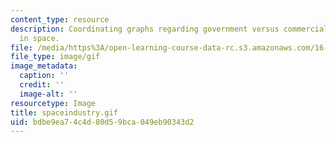 ```yaml
---
content_type: resource
description: Coordinating graphs regarding government versus commercial participation
  in space.
file: /media/https%3A/open-learning-course-data-rc.s3.amazonaws.com/16-891j-space-policy-seminar-spring-2003/bdbe9ea74c4d80d59bca049eb90343d2_spaceindustry.gif
file_type: image/gif
image_metadata:
  caption: ''
  credit: ''
  image-alt: ''
resourcetype: Image
title: spaceindustry.gif
uid: bdbe9ea7-4c4d-80d5-9bca-049eb90343d2
---
```

